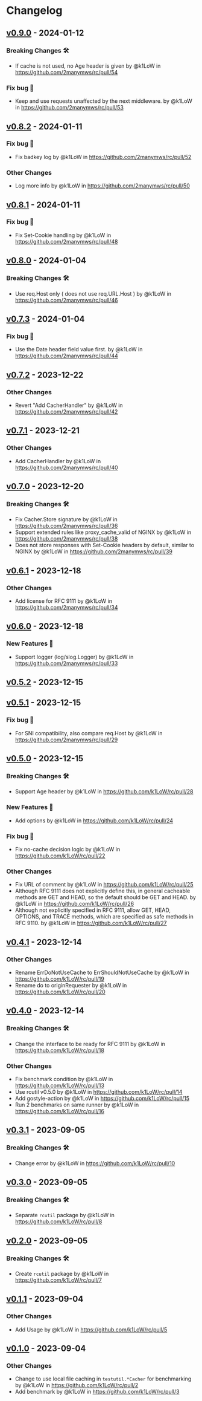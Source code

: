 # Changelog

## [v0.9.0](https://github.com/2manymws/rc/compare/v0.8.2...v0.9.0) - 2024-01-12
### Breaking Changes 🛠
- If cache is not used, no Age header is given by @k1LoW in https://github.com/2manymws/rc/pull/54
### Fix bug 🐛
- Keep and use requests unaffected by the next middleware. by @k1LoW in https://github.com/2manymws/rc/pull/53

## [v0.8.2](https://github.com/2manymws/rc/compare/v0.8.1...v0.8.2) - 2024-01-11
### Fix bug 🐛
- Fix badkey log by @k1LoW in https://github.com/2manymws/rc/pull/52
### Other Changes
- Log more info by @k1LoW in https://github.com/2manymws/rc/pull/50

## [v0.8.1](https://github.com/2manymws/rc/compare/v0.8.0...v0.8.1) - 2024-01-11
### Fix bug 🐛
- Fix Set-Cookie handling by @k1LoW in https://github.com/2manymws/rc/pull/48

## [v0.8.0](https://github.com/2manymws/rc/compare/v0.7.3...v0.8.0) - 2024-01-04
### Breaking Changes 🛠
- Use req.Host only ( does not use req.URL.Host ) by @k1LoW in https://github.com/2manymws/rc/pull/46

## [v0.7.3](https://github.com/2manymws/rc/compare/v0.7.2...v0.7.3) - 2024-01-04
### Fix bug 🐛
- Use the Date header field value first. by @k1LoW in https://github.com/2manymws/rc/pull/44

## [v0.7.2](https://github.com/2manymws/rc/compare/v0.7.1...v0.7.2) - 2023-12-22
### Other Changes
- Revert "Add CacherHandler" by @k1LoW in https://github.com/2manymws/rc/pull/42

## [v0.7.1](https://github.com/2manymws/rc/compare/v0.7.0...v0.7.1) - 2023-12-21
### Other Changes
- Add CacherHandler by @k1LoW in https://github.com/2manymws/rc/pull/40

## [v0.7.0](https://github.com/2manymws/rc/compare/v0.6.1...v0.7.0) - 2023-12-20
### Breaking Changes 🛠
- Fix Cacher.Store signature by @k1LoW in https://github.com/2manymws/rc/pull/36
- Support extended rules like proxy_cache_valid of NGINX by @k1LoW in https://github.com/2manymws/rc/pull/38
- Does not store responses with Set-Cookie headers by default, similar to NGINX by @k1LoW in https://github.com/2manymws/rc/pull/39

## [v0.6.1](https://github.com/2manymws/rc/compare/v0.6.0...v0.6.1) - 2023-12-18
### Other Changes
- Add license for RFC 9111 by @k1LoW in https://github.com/2manymws/rc/pull/34

## [v0.6.0](https://github.com/2manymws/rc/compare/v0.5.2...v0.6.0) - 2023-12-18
### New Features 🎉
- Support logger (log/slog.Logger) by @k1LoW in https://github.com/2manymws/rc/pull/33

## [v0.5.2](https://github.com/2manymws/rc/compare/v0.5.1...v0.5.2) - 2023-12-15

## [v0.5.1](https://github.com/2manymws/rc/compare/v0.5.0...v0.5.1) - 2023-12-15
### Fix bug 🐛
- For SNI compatibility, also compare req.Host by @k1LoW in https://github.com/2manymws/rc/pull/29

## [v0.5.0](https://github.com/k1LoW/rc/compare/v0.4.1...v0.5.0) - 2023-12-15
### Breaking Changes 🛠
- Support Age header by @k1LoW in https://github.com/k1LoW/rc/pull/28
### New Features 🎉
- Add options by @k1LoW in https://github.com/k1LoW/rc/pull/24
### Fix bug 🐛
- Fix no-cache decision logic by @k1LoW in https://github.com/k1LoW/rc/pull/22
### Other Changes
- Fix URL of comment by @k1LoW in https://github.com/k1LoW/rc/pull/25
- Although RFC 9111 does not explicitly define this, in general cacheable methods are GET and HEAD, so the default should be GET and HEAD. by @k1LoW in https://github.com/k1LoW/rc/pull/26
- Although not explicitly specified in RFC 9111, allow GET, HEAD, OPTIONS, and TRACE methods, which are specified as safe methods in RFC 9110. by @k1LoW in https://github.com/k1LoW/rc/pull/27

## [v0.4.1](https://github.com/k1LoW/rc/compare/v0.4.0...v0.4.1) - 2023-12-14
### Other Changes
- Rename ErrDoNotUseCache to ErrShouldNotUseCache by @k1LoW in https://github.com/k1LoW/rc/pull/19
- Rename do to originRequester by @k1LoW in https://github.com/k1LoW/rc/pull/20

## [v0.4.0](https://github.com/k1LoW/rc/compare/v0.3.1...v0.4.0) - 2023-12-14
### Breaking Changes 🛠
- Change the interface to be ready for RFC 9111 by @k1LoW in https://github.com/k1LoW/rc/pull/18
### Other Changes
- Fix benchmark condition by @k1LoW in https://github.com/k1LoW/rc/pull/13
- Use rcutil v0.5.0 by @k1LoW in https://github.com/k1LoW/rc/pull/14
- Add gostyle-action by @k1LoW in https://github.com/k1LoW/rc/pull/15
- Run 2 benchmarks on same runner by @k1LoW in https://github.com/k1LoW/rc/pull/16

## [v0.3.1](https://github.com/k1LoW/rc/compare/v0.3.0...v0.3.1) - 2023-09-05
### Breaking Changes 🛠
- Change error by @k1LoW in https://github.com/k1LoW/rc/pull/10

## [v0.3.0](https://github.com/k1LoW/rc/compare/v0.2.0...v0.3.0) - 2023-09-05
### Breaking Changes 🛠
- Separate `rcutil` package by @k1LoW in https://github.com/k1LoW/rc/pull/8

## [v0.2.0](https://github.com/k1LoW/rc/compare/v0.1.1...v0.2.0) - 2023-09-05
### Breaking Changes 🛠
- Create `rcutil` package by @k1LoW in https://github.com/k1LoW/rc/pull/7

## [v0.1.1](https://github.com/k1LoW/rc/compare/v0.1.0...v0.1.1) - 2023-09-04
### Other Changes
- Add Usage by @k1LoW in https://github.com/k1LoW/rc/pull/5

## [v0.1.0](https://github.com/k1LoW/rc/commits/v0.1.0) - 2023-09-04
### Other Changes
- Change to use local file caching in `testutil.*Cacher` for benchmarking by @k1LoW in https://github.com/k1LoW/rc/pull/2
- Add benchmark by @k1LoW in https://github.com/k1LoW/rc/pull/3
